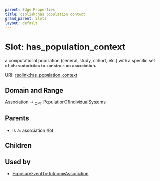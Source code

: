 ```yaml
---
parent: Edge Properties
title: csolink:has_population_context
grand_parent: Slots
layout: default
---
```


# Slot: has_population_context


a computational population (general, study, cohort, etc.) with a specific set of characteristics to constrain an association.

URI: [csolink:has_population_context](https://w3id.org/csolink/vocab/has_population_context)

## Domain and Range

[Association](Association.md) ->  <sub>OPT</sub> [PopulationOfIndividualSystems](PopulationOfIndividualSystems.md)

## Parents

 *  is_a: [association slot](association_slot.md)

## Children


## Used by

 * [ExposureEventToOutcomeAssociation](ExposureEventToOutcomeAssociation.md)
